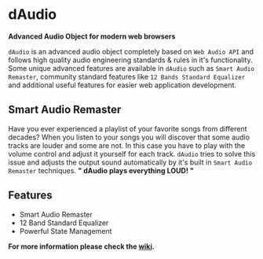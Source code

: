 # dAudio
**Advanced Audio Object for modern web browsers**

`dAudio` is an advanced audio object completely based on `Web Audio API` and follows high quality audio engineering standards & rules in it's functionality. Some unique advanced features are available in `dAudio` such as `Smart Audio Remaster`, community standard features like `12 Bands Standard Equalizer` and additional useful features for easier web application development.

## Smart Audio Remaster
Have you ever experienced a playlist of your favorite songs from different decades? When you listen to your songs you will discover that some audio tracks are louder and some are not. In this case you have to play with the volume control and adjust it yourself for each track. `dAudio` tries to solve this issue and adjusts the output sound automatically by it's built in `Smart Audio Remaster` techniques. **" dAudio plays everything LOUD! "**

## Features
* Smart Audio Remaster
* 12 Band Standard Equalizer
* Powerful State Management

**For more information please check the [wiki](https://www.github.com/DIDAVA/dAudio/wiki).**